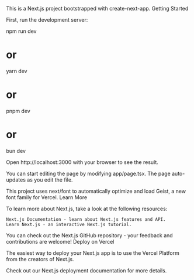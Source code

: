This is a Next.js project bootstrapped with create-next-app.
Getting Started

First, run the development server:

npm run dev
# or
yarn dev
# or
pnpm dev
# or
bun dev

Open http://localhost:3000 with your browser to see the result.

You can start editing the page by modifying app/page.tsx. The page auto-updates as you edit the file.

This project uses next/font to automatically optimize and load Geist, a new font family for Vercel.
Learn More

To learn more about Next.js, take a look at the following resources:

    Next.js Documentation - learn about Next.js features and API.
    Learn Next.js - an interactive Next.js tutorial.

You can check out the Next.js GitHub repository - your feedback and contributions are welcome!
Deploy on Vercel

The easiest way to deploy your Next.js app is to use the Vercel Platform from the creators of Next.js.

Check out our Next.js deployment documentation for more details.